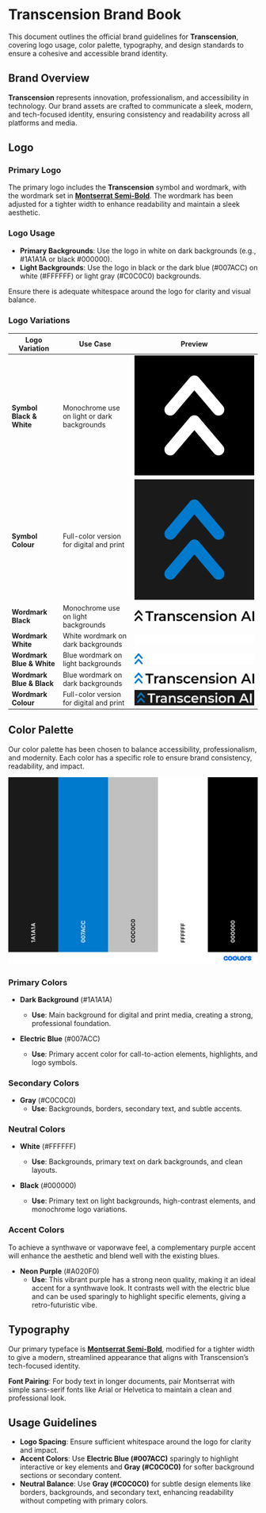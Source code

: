 # Transcension Brand Book

This document outlines the official brand guidelines for **Transcension**, covering logo usage, color palette, typography, and design standards to ensure a cohesive and accessible brand identity.

## Brand Overview

**Transcension** represents innovation, professionalism, and accessibility in technology. Our brand assets are crafted to communicate a sleek, modern, and tech-focused identity, ensuring consistency and readability across all platforms and media.

## Logo

### Primary Logo

The primary logo includes the **Transcension** symbol and wordmark, with the wordmark set in [**Montserrat Semi-Bold**](https://fonts.google.com/specimen/Montserrat). The wordmark has been adjusted for a tighter width to enhance readability and maintain a sleek aesthetic.

### Logo Usage

- **Primary Backgrounds**: Use the logo in white on dark backgrounds (e.g., #1A1A1A or black #000000).
- **Light Backgrounds**: Use the logo in black or the dark blue (#007ACC) on white (#FFFFFF) or light gray (#C0C0C0) backgrounds.

Ensure there is adequate whitespace around the logo for clarity and visual balance.

### Logo Variations

| Logo Variation            | Use Case                                    | Preview                                   |
|---------------------------|---------------------------------------------|-------------------------------------------|
| **Symbol Black & White**  | Monochrome use on light or dark backgrounds | ![Symbol BW](logo/logo_symbol-bw.png)     |
| **Symbol Colour**         | Full-color version for digital and print    | ![Symbol Colour](logo/logo_symbol-colour.png) |
| **Wordmark Black**        | Monochrome use on light backgrounds         | ![Wordmark Black](logo/logo_wordmark-black.png) |
| **Wordmark White**        | White wordmark on dark backgrounds          | ![Wordmark White](logo/logo_wordmark-white.png) |
| **Wordmark Blue & White**        | Blue wordmark on light backgrounds          | ![Wordmark Blue & White](logo/logo_wordmark-blue-white.png) |
| **Wordmark Blue & Black**       | Blue wordmark on dark backgrounds          | ![Wordmark Blue & Black](logo/logo_wordmark-blue-black.png) |
| **Wordmark Colour**      | Full-color version for digital and print    | ![Wordmark Colour](logo/logo_wordmark-colour.png) |

## Color Palette

Our color palette has been chosen to balance accessibility, professionalism, and modernity. Each color has a specific role to ensure brand consistency, readability, and impact.

![Color Palette](palette.png)

### Primary Colors

- **Dark Background** (#1A1A1A)
  - **Use**: Main background for digital and print media, creating a strong, professional foundation.

- **Electric Blue** (#007ACC)
  - **Use**: Primary accent color for call-to-action elements, highlights, and logo symbols.

### Secondary Colors

- **Gray** (#C0C0C0)
  - **Use**: Backgrounds, borders, secondary text, and subtle accents.

### Neutral Colors

- **White** (#FFFFFF)
  - **Use**: Backgrounds, primary text on dark backgrounds, and clean layouts.

- **Black** (#000000)
  - **Use**: Primary text on light backgrounds, high-contrast elements, and monochrome logo variations.

### Accent Colors

To achieve a synthwave or vaporwave feel, a complementary purple accent will enhance the aesthetic and blend well with the existing blues.

- **Neon Purple** (#A020F0)
  - **Use**: This vibrant purple has a strong neon quality, making it an ideal accent for a synthwave look. It contrasts well with the electric blue and can be used sparingly to highlight specific elements, giving a retro-futuristic vibe.

## Typography

Our primary typeface is [**Montserrat Semi-Bold**](https://fonts.google.com/specimen/Montserrat), modified for a tighter width to give a modern, streamlined appearance that aligns with Transcension’s tech-focused identity.

**Font Pairing**: For body text in longer documents, pair Montserrat with simple sans-serif fonts like Arial or Helvetica to maintain a clean and professional look.

## Usage Guidelines

- **Logo Spacing**: Ensure sufficient whitespace around the logo for clarity and impact.
- **Accent Colors**: Use **Electric Blue (#007ACC)** sparingly to highlight interactive or key elements and **Gray (#C0C0C0)** for softer background sections or secondary content.
- **Neutral Balance**: Use **Gray (#C0C0C0)** for subtle design elements like borders, backgrounds, and secondary text, enhancing readability without competing with primary colors.
